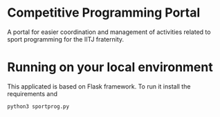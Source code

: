 # Competitive Programming Portal
A portal for easier coordination and management of activities related to sport programming for the IITJ fraternity.

# Running on your local environment 
This applicated is based on Flask framework. To run it install the requirements and 
``` 
python3 sportprog.py 
```




